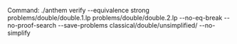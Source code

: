 Command: ./anthem verify --equivalence strong problems/double/double.1.lp problems/double/double.2.lp  --no-eq-break --no-proof-search --save-problems classical/double/unsimplified/ --no-simplify